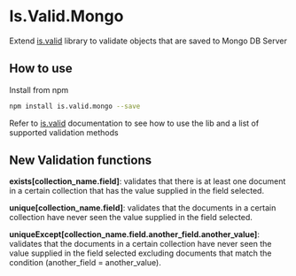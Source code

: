 # Is.Valid.Mongo

Extend [is.valid](https://github.com/bahaagalal/is.valid) library to validate objects that are saved to Mongo DB Server

## How to use

Install from npm

```bash
npm install is.valid.mongo --save
```
Refer to [is.valid](https://github.com/bahaagalal/is.valid) documentation to see how to use the lib and a list of supported validation methods

## New Validation functions

**exists[collection_name.field]**: validates that there is at least one document in a certain collection that has the value supplied in the field selected.

**unique[collection_name.field]**: validates that the documents in a certain collection have never seen the value supplied in the field selected.

**uniqueExcept[collection_name.field.another_field.another_value]**: validates that the documents in a certain collection have never seen the value supplied in the field selected excluding documents that match the condition (another_field = another_value).
